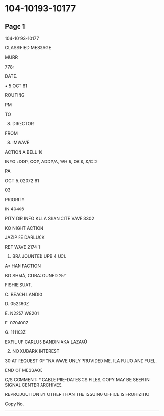 # 104-10193-10177

## Page 1

104-10193-10177

CLASSIFIED MESSAGE

MURR

778:

DATE.

• 5 OCT 61

ROUTING

PM

TO

8. DIRECTOR

FROM

8. IMWAVE

ACTION A BELL 10

INFO : DDP, COP, ADDP/A, WH 5, O6 6, S/C 2

PA

OCT 5. 02072 61

03

PRIORITY

IN 40406

PITY DIR INFO KULA ShAN CITE VAVE 3302

KO NIGHT ACTION

JAZIP FE DARLUCK

REF WAVE 2174 1

1. BRA JOUNTED UPB 4 UCI.

A• HAN FACTION

BO SHAIÃ, CUBA: OUNED 25°

FISHIE SUAT.

C. BEACH LANDIG

D. 052360Z

E. N2257 W8201

F. 070400Z

G. 111103Z

EXFIL UF CARLUS BANDIN AKA LAZA§Ú

2. NO XUBARK INTEREST

30 AT REQUEST OF "NA WAVE UNLY PRUVIDED ME. ILA FUUO AND FUEL.

END OF MESSAGE

C/S COMMENT: * CABLE PRE-DATES CS FILES, COPY MAY BE SEEN IN SIGNAL CENTER ARCHIVES.

REPRODUCTION BY OTHER THAN THE ISSUING OFFICE IS FROHIZITIO

Copy No.

---


